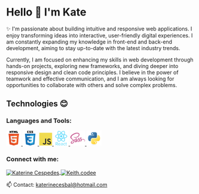 # Hello 👋 I'm Kate

✨ I'm passionate about building intuitive and responsive web applications. I enjoy transforming ideas into interactive, user-friendly digital experiences. I am constantly expanding my knowledge in front-end and back-end development, aiming to stay up-to-date with the latest industry trends.

Currently, I am focused on enhancing my skills in web development through hands-on projects, exploring new frameworks, and diving deeper into responsive design and clean code principles. I believe in the power of teamwork and effective communication, and I am always looking for opportunities to collaborate with others and solve complex problems.

## Technologies 😊
<h3 align="left">Languages and Tools:</h3>
<a href="https://www.w3.org/html/" target="_blank" rel="noreferrer">
  <img src="https://raw.githubusercontent.com/devicons/devicon/master/icons/html5/html5-original-wordmark.svg"
    alt="html5" width="40" height="40" />
</a>
<a href="https://www.w3schools.com/css/" target="_blank" rel="noreferrer">
  <img src="https://raw.githubusercontent.com/devicons/devicon/master/icons/css3/css3-original-wordmark.svg" alt="css3"
    width="40" height="40" />
</a>
<a href="https://developer.mozilla.org/en-US/docs/Web/JavaScript" target="_blank" rel="noreferrer">
  <img src="https://raw.githubusercontent.com/devicons/devicon/master/icons/javascript/javascript-original.svg"
    alt="javascript" width="35" height="35" />
</a>
<a href="https://reactjs.org/" target="_blank" rel="noreferrer">
  <img src="https://raw.githubusercontent.com/devicons/devicon/master/icons/react/react-original-wordmark.svg"
    alt="react" width="40" height="40" />
</a>
<a href="https://sass-lang.com" target="_blank" rel="noreferrer">
  <img src="https://raw.githubusercontent.com/devicons/devicon/master/icons/sass/sass-original.svg" alt="sass"
    width="40" height="40" />
</a>
<a href="https://www.python.org" target="_blank" rel="noreferrer">
  <img src="https://raw.githubusercontent.com/devicons/devicon/master/icons/python/python-original.svg" alt="python"
    width="40" height="40" />
</a>

<h3 align="left">Connect with me:</h3>
<p align="left">
  <a href="https://www.linkedin.com/in/katerine-cespedes-4717521b9/" target="blank">
    <img align="center" src="https://raw.githubusercontent.com/rahuldkjain/github-profile-readme-generator/master/src/images/icons/Social/linked-in-alt.svg"
    alt="Katerine Cespedes" height="30" width="40" />
  </a>
  <a href="https://www.instagram.com/keith.codee/" target="blank">
    <img align="center" src="https://raw.githubusercontent.com/rahuldkjain/github-profile-readme-generator/master/src/images/icons/Social/instagram.svg"
    alt="Keith.codee" height="30" width="40" />
  </a>
</p>
📫 Contact: <a href="mailto:katerinecesbal@hotmail.com">katerinecesbal@hotmail.com</a>
<br>


